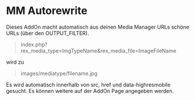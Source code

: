 MM Autorewrite
========================

Dieses AddOn macht automatisch aus deinen Media Manager URLs schöne URLs (über den OUTPUT_FILTER).

> index.php?rex_media_type=ImgTypeName&rex_media_file=ImageFileName

wird zu

> images/mediatype/filename.jpg

Es wird automatisch innerhalb von src, href und data-highresmobile gesucht. Es können weitere auf der AddOn Page angegeben werden.
